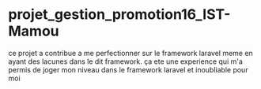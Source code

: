 # projet_gestion_promotion16_IST-Mamou
ce projet a contribue a me perfectionner sur le framework laravel meme en ayant des lacunes dans le dit framework. ça ete une experience qui m'a permis de joger mon niveau dans le framework laravel et inoubliable pour moi
